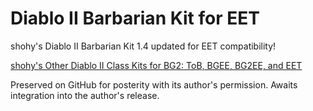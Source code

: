 # Diablo II Barbarian Kit for EET
shohy's Diablo II Barbarian Kit 1.4 updated for EET compatibility!

[shohy's Other Diablo II Class Kits for BG2: ToB, BGEE, BG2EE, and EET](https://github.com/shohysie/BG2MODS)

Preserved on GitHub for posterity with its author's permission.  Awaits integration into the author's release.
